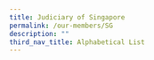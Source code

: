```yaml
---
title: Judiciary of Singapore
permalink: /our-members/SG
description: ""
third_nav_title: Alphabetical List
---
```


